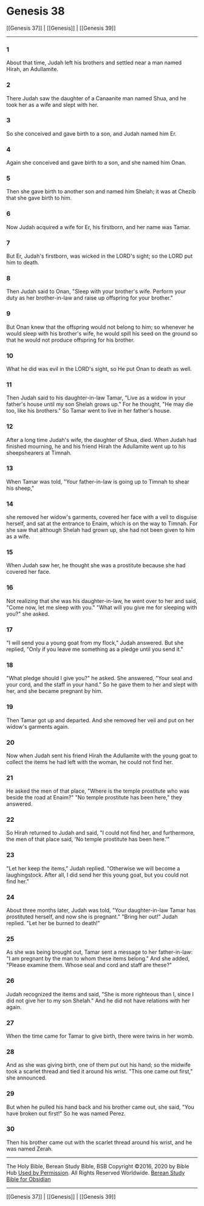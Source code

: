 # Genesis 38

[[Genesis 37]] | [[Genesis]] | [[Genesis 39]]

---

### 1
About that time, Judah left his brothers and settled near a man named Hirah, an Adullamite.

### 2
There Judah saw the daughter of a Canaanite man named Shua, and he took her as a wife and slept with her.

### 3
So she conceived and gave birth to a son, and Judah named him Er.

### 4
Again she conceived and gave birth to a son, and she named him Onan.

### 5
Then she gave birth to another son and named him Shelah; it was at Chezib that she gave birth to him.

### 6
Now Judah acquired a wife for Er, his firstborn, and her name was Tamar.

### 7
But Er, Judah's firstborn, was wicked in the LORD's sight; so the LORD put him to death.

### 8
Then Judah said to Onan, "Sleep with your brother's wife. Perform your duty as her brother-in-law and raise up offspring for your brother."

### 9
But Onan knew that the offspring would not belong to him; so whenever he would sleep with his brother's wife, he would spill his seed on the ground so that he would not produce offspring for his brother.

### 10
What he did was evil in the LORD's sight, so He put Onan to death as well.

### 11
Then Judah said to his daughter-in-law Tamar, "Live as a widow in your father's house until my son Shelah grows up." For he thought, "He may die too, like his brothers." So Tamar went to live in her father's house.

### 12
After a long time Judah's wife, the daughter of Shua, died. When Judah had finished mourning, he and his friend Hirah the Adullamite went up to his sheepshearers at Timnah.

### 13
When Tamar was told, "Your father-in-law is going up to Timnah to shear his sheep,"

### 14
she removed her widow's garments, covered her face with a veil to disguise herself, and sat at the entrance to Enaim, which is on the way to Timnah. For she saw that although Shelah had grown up, she had not been given to him as a wife.

### 15
When Judah saw her, he thought she was a prostitute because she had covered her face.

### 16
Not realizing that she was his daughter-in-law, he went over to her and said, "Come now, let me sleep with you." "What will you give me for sleeping with you?" she asked.

### 17
"I will send you a young goat from my flock," Judah answered. But she replied, "Only if you leave me something as a pledge until you send it."

### 18
"What pledge should I give you?" he asked. She answered, "Your seal and your cord, and the staff in your hand." So he gave them to her and slept with her, and she became pregnant by him.

### 19
Then Tamar got up and departed. And she removed her veil and put on her widow's garments again.

### 20
Now when Judah sent his friend Hirah the Adullamite with the young goat to collect the items he had left with the woman, he could not find her.

### 21
He asked the men of that place, "Where is the temple prostitute who was beside the road at Enaim?" "No temple prostitute has been here," they answered.

### 22
So Hirah returned to Judah and said, "I could not find her, and furthermore, the men of that place said, 'No temple prostitute has been here.'"

### 23
"Let her keep the items," Judah replied. "Otherwise we will become a laughingstock. After all, I did send her this young goat, but you could not find her."

### 24
About three months later, Judah was told, "Your daughter-in-law Tamar has prostituted herself, and now she is pregnant." "Bring her out!" Judah replied. "Let her be burned to death!"

### 25
As she was being brought out, Tamar sent a message to her father-in-law: "I am pregnant by the man to whom these items belong." And she added, "Please examine them. Whose seal and cord and staff are these?"

### 26
Judah recognized the items and said, "She is more righteous than I, since I did not give her to my son Shelah." And he did not have relations with her again.

### 27
When the time came for Tamar to give birth, there were twins in her womb.

### 28
And as she was giving birth, one of them put out his hand; so the midwife took a scarlet thread and tied it around his wrist. "This one came out first," she announced.

### 29
But when he pulled his hand back and his brother came out, she said, "You have broken out first!" So he was named Perez.

### 30
Then his brother came out with the scarlet thread around his wrist, and he was named Zerah.

---

The Holy Bible, Berean Study Bible, BSB
Copyright ©2016, 2020 by Bible Hub
[Used by Permission](https://berean.bible/terms.htm). All Rights Reserved Worldwide.
[Berean Study Bible for Obsidian](https://github.com/gapmiss/berean-study-bible-for-obsidian)

---

[[Genesis 37]] | [[Genesis]] | [[Genesis 39]]

